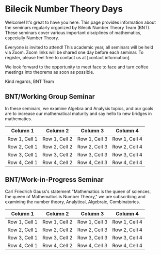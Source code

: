 # **Bilecik Number Theory Days**

Welcome! It's great to have you here. This page provides information about the seminars regularly organized by Bilecik Number Theory Team (BNT). These seminars cover various important disciplines of mathematics, especially Number Theory.

Everyone is invited to attend! This academic year, all seminars will be held via Zoom. Zoom links will be shared one day before each seminar. To register, please feel free to contact us at [contact information].

We look forward to the opportunity to meet face to face and turn coffee meetings into theorems as soon as possible.

Kind regards,
BNT Team

## **BNT/Working Group Seminar**

In these seminars, we examine Algebra and Analysis topics, and our goals are to increase our mathematical maturity and say hello to new bridges in mathematics.

| Column 1     | Column 2     | Column 3     | Column 4     |
| ------------ | ------------ | ------------ | ------------ |
| Row 1, Cell 1| Row 1, Cell 2| Row 1, Cell 3| Row 1, Cell 4|
| Row 2, Cell 1| Row 2, Cell 2| Row 2, Cell 3| Row 2, Cell 4|
| Row 3, Cell 1| Row 3, Cell 2| Row 3, Cell 3| Row 3, Cell 4|
| Row 4, Cell 1| Row 4, Cell 2| Row 4, Cell 3| Row 4, Cell 4|

## **BNT/Work-in-Progress Seminar**

Carl Friedrich Gauss's statement "Mathematics is the queen of sciences, the queen of Mathematics is Number Theory," we are subscribing and examining the number theory, Analytical, Algebraic, Combinatorics.

| Column 1     | Column 2     | Column 3     | Column 4     |
| ------------ | ------------ | ------------ | ------------ |
| Row 1, Cell 1| Row 1, Cell 2| Row 1, Cell 3| Row 1, Cell 4|
| Row 2, Cell 1| Row 2, Cell 2| Row 2, Cell 3| Row 2, Cell 4|
| Row 3, Cell 1| Row 3, Cell 2| Row 3, Cell 3| Row 3, Cell 4|
| Row 4, Cell 1| Row 4, Cell 2| Row 4, Cell 3| Row 4, Cell 4|
